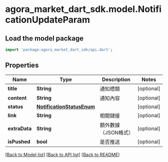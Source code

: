 # agora_market_dart_sdk.model.NotificationUpdateParam

## Load the model package
```dart
import 'package:agora_market_dart_sdk/api.dart';
```

## Properties
Name | Type | Description | Notes
------------ | ------------- | ------------- | -------------
**title** | **String** | 通知標題 | [optional] 
**content** | **String** | 通知內容 | [optional] 
**status** | [**NotificationStatusEnum**](NotificationStatusEnum.md) |  | [optional] 
**link** | **String** | 相關鏈接 | [optional] 
**extraData** | **String** | 額外數據（JSON格式） | [optional] 
**isPushed** | **bool** | 是否推送 | [optional] 

[[Back to Model list]](../README.md#documentation-for-models) [[Back to API list]](../README.md#documentation-for-api-endpoints) [[Back to README]](../README.md)


